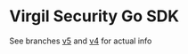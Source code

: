 # Virgil Security Go SDK 


See branches [v5](https://github.com/go-virgil/virgil/tree/v5) and [v4](https://github.com/go-virgil/virgil/tree/v4) for actual info